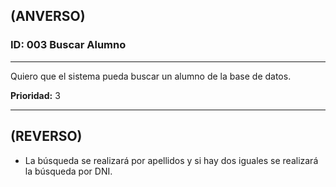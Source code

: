 ## (ANVERSO)
### ID: 003 Buscar Alumno
---

Quiero que el sistema pueda buscar un alumno de la base de datos.

**Prioridad:** 3

---
## (REVERSO)
* La búsqueda se realizará por apellidos y si hay dos iguales se realizará la búsqueda por DNI.

